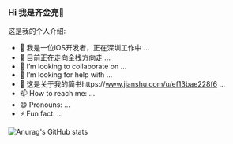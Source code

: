 ### Hi 我是齐金亮👋

这是我的个人介绍:

- 🔭 我是一位iOS开发者，正在深圳工作中 ...
- 🌱 目前正在走向全栈方向走 ...
- 👯 I’m looking to collaborate on ...
- 🤔 I’m looking for help with ...
- 💬 这是关于我的简书https://www.jianshu.com/u/ef13bae228f6 ...
- 📫 How to reach me: ...
- 😄 Pronouns: ...
- ⚡ Fun fact: ...

![Anurag's GitHub stats](https://github-readme-stats.vercel.app/api?username=qijinliang&show_icons=true&theme=radical)










